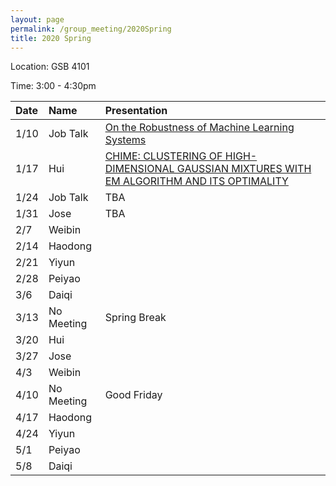 ```yaml
---
layout: page
permalink: /group_meeting/2020Spring
title: 2020 Spring
---
```


Location: GSB 4101 

Time: 3:00 - 4:30pm

| Date    | Name       | Presentation |
| :----   | :----------|:--------     |
|  1/10   |	Job Talk | [On the Robustness of Machine Learning Systems](https://stat-or.unc.edu/event/stor-colloquium-yao-li-uc-davis)		  |
|  1/17	  |	 Hui     |	[CHIME: CLUSTERING OF HIGH-DIMENSIONAL GAUSSIAN MIXTURES WITH EM ALGORITHM AND ITS OPTIMALITY]({{site.url}}/paper/CHIME.pdf) |
|  1/24   |	Job Talk |	TBA  |
|  1/31 |	Jose     |	TBA	 |
|  2/7  |	Weibin   |	 |
|  2/14   |	Haodong  | |
|  2/21   |	Yiyun    ||
|  2/28  |	Peiyao   ||
|  3/6	  |	Daiqi    |  |
|  3/13 |	No Meeting |	Spring Break   |
|  3/20  |	Hui      ||
|  3/27  |	Jose     | |
|  4/3   |	Weibin   ||
|  4/10   | No Meeting  |Good Friday |
|  4/17   | Haodong  | |
|  4/24   |	 Yiyun  | |
|  5/1    |	 Peiyao  |  |
|  5/8    |	 Daiqi   | |
